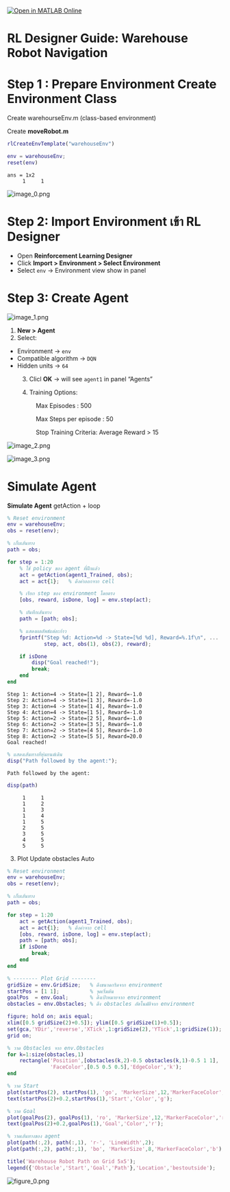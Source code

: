 [![Open in MATLAB Online](https://www.mathworks.com/images/responsive/global/open-in-matlab-online.svg)](https://matlab.mathworks.com/open/github/v1?repo=KantikaAscendas/RLWarehouseRobotNavigation&file=README.mlx)
# RL Designer Guide: Warehouse Robot Navigation
# Step 1 : Prepare Environment Create Environment Class

Create warehourseEnv.m (class\-based environment)


Create **moveRobot.m** 

```matlab
rlCreateEnvTemplate("warehouseEnv")
```

```matlab
env = warehouseEnv;
reset(env)
```

```matlabTextOutput
ans = 1x2
     1     1

```

![image_0.png](./README_media/image_0.png)
# Step 2: Import Environment เข้า RL Designer
-  Open **Reinforcement Learning Designer** 
-  Click **Import > Environment > Select Environment** 
-  Select `env` →  Environment view show in panel  
# Step 3: Create Agent

![image_1.png](./README_media/image_1.png)

1.   **New > Agent**
2. Select:

-  Environment → `env` 
-  Compatible algorithm → `DQN` 
-  Hidden units → `64`  

&nbsp;&nbsp;&nbsp;&nbsp;&nbsp;&nbsp;&nbsp;&nbsp; 3. Clicl **OK** → will see `agent1` in panel “Agents”


&nbsp;&nbsp;&nbsp;&nbsp;&nbsp;&nbsp;&nbsp;&nbsp; 4. Training Options:


&nbsp;&nbsp;&nbsp;&nbsp;&nbsp;&nbsp;&nbsp;&nbsp;&nbsp;&nbsp;&nbsp;&nbsp;&nbsp;&nbsp;&nbsp;&nbsp; Max Episodes : 500


&nbsp;&nbsp;&nbsp;&nbsp;&nbsp;&nbsp;&nbsp;&nbsp;&nbsp;&nbsp;&nbsp;&nbsp;&nbsp;&nbsp;&nbsp;&nbsp; Max Steps per episode : 50


&nbsp;&nbsp;&nbsp;&nbsp;&nbsp;&nbsp;&nbsp;&nbsp;&nbsp;&nbsp;&nbsp;&nbsp;&nbsp;&nbsp;&nbsp;&nbsp; Stop Training Criteria: Average Reward > 15


![image_2.png](./README_media/image_2.png)


![image_3.png](./README_media/image_3.png)

# Simulate Agent

 **Simulate Agent** getAction + loop

```matlab
% Reset environment
env = warehouseEnv; 
obs = reset(env);

% เก็บเส้นทาง
path = obs;

for step = 1:20
    % ใช้ policy ของ agent ที่ฝึกแล้ว
    act = getAction(agent1_Trained, obs);
    act = act{1};   % ดึงค่าออกจาก cell

    % เรียก step ของ environment โดยตรง
    [obs, reward, isDone, log] = env.step(act);

    % บันทึกเส้นทาง
    path = [path; obs];

    % แสดงผลลัพธ์แต่ละก้าว
    fprintf("Step %d: Action=%d -> State=[%d %d], Reward=%.1f\n", ...
            step, act, obs(1), obs(2), reward);

    if isDone
        disp("Goal reached!");
        break;
    end
end
```

```matlabTextOutput
Step 1: Action=4 -> State=[1 2], Reward=-1.0
Step 2: Action=4 -> State=[1 3], Reward=-1.0
Step 3: Action=4 -> State=[1 4], Reward=-1.0
Step 4: Action=4 -> State=[1 5], Reward=-1.0
Step 5: Action=2 -> State=[2 5], Reward=-1.0
Step 6: Action=2 -> State=[3 5], Reward=-1.0
Step 7: Action=2 -> State=[4 5], Reward=-1.0
Step 8: Action=2 -> State=[5 5], Reward=20.0
Goal reached!
```

```matlab
% แสดงเส้นทางที่หุ่นยนต์เดิน
disp("Path followed by the agent:");
```

```matlabTextOutput
Path followed by the agent:
```

```matlab
disp(path)
```

```matlabTextOutput
     1     1
     1     2
     1     3
     1     4
     1     5
     2     5
     3     5
     4     5
     5     5
```


3) Plot Update obstacles Auto

```matlab
% Reset environment
env = warehouseEnv; 
obs = reset(env);

% เก็บเส้นทาง
path = obs;

for step = 1:20
    act = getAction(agent1_Trained, obs);
    act = act{1};   % ดึงค่าจาก cell
    [obs, reward, isDone, log] = env.step(act);
    path = [path; obs];
    if isDone
        break;
    end
end

% -------- Plot Grid --------
gridSize = env.GridSize;   % ดึงขนาดกริดจาก environment
startPos = [1 1];          % จุดเริ่มต้น
goalPos  = env.Goal;       % ดึงเป้าหมายจาก environment
obstacles = env.Obstacles; % ดึง obstacles อัตโนมัติจาก environment

figure; hold on; axis equal;
xlim([0.5 gridSize(2)+0.5]); ylim([0.5 gridSize(1)+0.5]);
set(gca,'YDir','reverse','XTick',1:gridSize(2),'YTick',1:gridSize(1));
grid on;

% วาด Obstacles จาก env.Obstacles
for k=1:size(obstacles,1)
    rectangle('Position',[obstacles(k,2)-0.5 obstacles(k,1)-0.5 1 1], ...
              'FaceColor',[0.5 0.5 0.5],'EdgeColor','k');
end

% วาด Start
plot(startPos(2), startPos(1), 'go', 'MarkerSize',12,'MarkerFaceColor','g');
text(startPos(2)+0.2,startPos(1),'Start','Color','g');

% วาด Goal
plot(goalPos(2), goalPos(1), 'ro', 'MarkerSize',12,'MarkerFaceColor','r');
text(goalPos(2)+0.2,goalPos(1),'Goal','Color','r');

% วาดเส้นทางของ agent
plot(path(:,2), path(:,1), 'r-', 'LineWidth',2);
plot(path(:,2), path(:,1), 'bo', 'MarkerSize',8,'MarkerFaceColor','b');

title('Warehouse Robot Path on Grid 5x5');
legend({'Obstacle','Start','Goal','Path'},'Location','bestoutside');
```

![figure_0.png](./README_media/figure_0.png)
